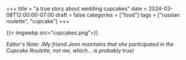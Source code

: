 +++
title = "a true story about wedding cupcakes"
date = 2024-03-08T12:00:00-07:00
draft = false
categories = ["food"]
tags = ["russian roulette", "cupcake"]
+++

{{< imgwebp src="cupcakes.png">}}

_Editor's Note: (My friend Jenn maintains that she participated in the Cupcake Roulette, not me, which... is probably true)_